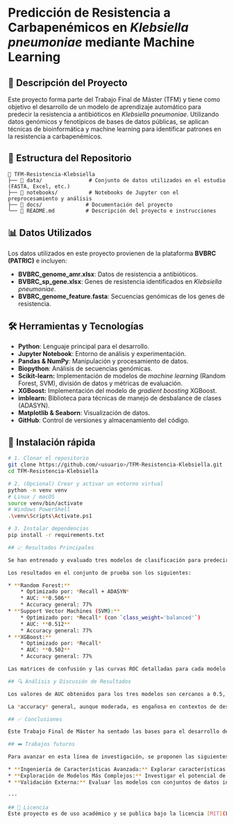 # Predicción de Resistencia a Carbapenémicos en *Klebsiella pneumoniae* mediante Machine Learning

## 📌 Descripción del Proyecto
Este proyecto forma parte del Trabajo Final de Máster (TFM) y tiene como objetivo el desarrollo de un modelo de aprendizaje automático para predecir la resistencia a antibióticos en *Klebsiella pneumoniae*. Utilizando datos genómicos y fenotípicos de bases de datos públicas, se aplican técnicas de bioinformática y machine learning para identificar patrones en la resistencia a carbapenémicos.

## 📂 Estructura del Repositorio
```
📂 TFM-Resistencia-Klebsiella
├── 📁 data/               # Conjunto de datos utilizados en el estudio (FASTA, Excel, etc.)
├── 📁 notebooks/          # Notebooks de Jupyter con el preprocesamiento y análisis
├── 📁 docs/              # Documentación del proyecto
└── 📄 README.md          # Descripción del proyecto e instrucciones
```

## 📊 Datos Utilizados
Los datos utilizados en este proyecto provienen de la plataforma **BVBRC (PATRIC)** e incluyen:
- **BVBRC_genome_amr.xlsx**: Datos de resistencia a antibióticos.
- **BVBRC_sp_gene.xlsx**: Genes de resistencia identificados en *Klebsiella pneumoniae*.
- **BVBRC_genome_feature.fasta**: Secuencias genómicas de los genes de resistencia.

## 🛠️ Herramientas y Tecnologías
- **Python**: Lenguaje principal para el desarrollo.
- **Jupyter Notebook**: Entorno de análisis y experimentación.
- **Pandas & NumPy**: Manipulación y procesamiento de datos.
- **Biopython**: Análisis de secuencias genómicas.
- **Scikit-learn:** Implementación de modelos de *machine learning* (Random Forest, SVM), división de datos y métricas de evaluación.
- **XGBoost:** Implementación del modelo de *gradient boosting* XGBoost.
- **imblearn:** Biblioteca para técnicas de manejo de desbalance de clases (ADASYN).
- **Matplotlib & Seaborn**: Visualización de datos.
- **GitHub**: Control de versiones y almacenamiento del código.

## 🚀 Instalación rápida

```bash
# 1. Clonar el repositorio
git clone https://github.com/<usuario>/TFM-Resistencia-Klebsiella.git
cd TFM-Resistencia-Klebsiella

# 2. (Opcional) Crear y activar un entorno virtual
python -m venv venv
# Linux / macOS
source venv/bin/activate
# Windows PowerShell
.\venv\Scripts\Activate.ps1

# 3. Instalar dependencias
pip install -r requirements.txt

## 📈 Resultados Principales

Se han entrenado y evaluado tres modelos de clasificación para predecir la resistencia a carbapenémicos en *K. pneumoniae*. La optimización se realizó mediante `GridSearchCV` utilizando validación cruzada estratificada (`StratifiedKFold`) y técnicas para el desbalance de clases.

Los resultados en el conjunto de prueba son los siguientes:

* **Random Forest:**
    * Optimizado por: *Recall + ADASYN*
    * AUC: **0.506**
    * Accuracy general: 77%
* **Support Vector Machines (SVM):**
    * Optimizado por: *Recall* (con `class_weight='balanced'`)
    * AUC: **0.512**
    * Accuracy general: 77%
* **XGBoost:**
    * Optimizado por: *Recall*
    * AUC: **0.502**
    * Accuracy general: 77%

Las matrices de confusión y las curvas ROC detalladas para cada modelo se han generado y se encuentran en la carpeta `figures/`.

## 🔍 Análisis y Discusión de Resultados

Los valores de AUC obtenidos para los tres modelos son cercanos a 0.5, lo que indica que, a pesar de la optimización y el uso de técnicas de balanceo, los modelos tienen una capacidad limitada para discriminar de forma robusta entre las cepas resistentes y sensibles. Este resultado sugiere la alta complejidad en la relación genotipo-fenotipo de la resistencia a carbapenémicos, que podría no ser capturada completamente por las características o los modelos empleados en esta fase.

La *accuracy* general, aunque moderada, es engañosa en contextos de desbalance de clases, y el bajo *recall* para la clase minoritaria (resistente) confirma la dificultad para identificar correctamente los casos de interés clínico. Sin embargo, el análisis de importancia de características (disponible en `figures/`) del modelo XGBoost ha permitido identificar genes clave que son influyentes en la predicción, lo que puede proporcionar valiosa información para futuras investigaciones biomédicas.

## ✅ Conclusiones

Este Trabajo Final de Máster ha sentado las bases para el desarrollo de modelos predictivos de resistencia a carbapenémicos en *Klebsiella pneumoniae*. A pesar de las limitaciones observadas en el rendimiento predictivo actual de los modelos (reflejado en los valores AUC), se ha establecido un pipeline para el preprocesamiento de datos genómicos y la evaluación de modelos de Machine Learning. Los hallazgos subrayan la necesidad de enfoques más complejos y un conocimiento más profundo de los mecanismos moleculares de resistencia.

## ➡️ Trabajos futuros

Para avanzar en esta línea de investigación, se proponen las siguientes mejoras:

* **Ingeniería de Características Avanzada:** Explorar características más allá de la presencia/ausencia de genes, como polimorfismos de un solo nucleótido (SNPs), análisis de promotores, y la integración de datos de expresión génica.
* **Exploración de Modelos Más Complejos:** Investigar el potencial de modelos de Deep Learning para capturar patrones más intrincados en secuencias genómicas.
* **Validación Externa:** Evaluar los modelos con conjuntos de datos independientes y de diferentes orígenes para asegurar su generalización.

---

## 📜 Licencia
Este proyecto es de uso académico y se publica bajo la licencia [MIT](LICENSE).
